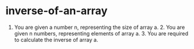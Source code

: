 # inverse-of-an-array
1. You are given a number n, representing the size of array a. 2. You are given n numbers, representing elements of array a. 3. You are required to calculate the inverse of array a.
